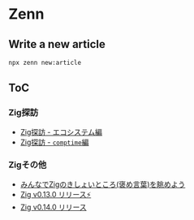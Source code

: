 # Zenn

## Write a new article

```bash
npx zenn new:article
```

## ToC

### Zig探訪

- [Zig探訪 - エコシステム編](articles/10dbe02303a201.md)
- [Zig探訪 - `comptime`編](articles/54882aee98e2c9.md)

### Zigその他

- [みんなでZigのきしょいところ(褒め言葉)を眺めよう](articles/ffe707d71ead8d.md)
- [Zig v0.13.0 リリース⚡](articles/d8130683546382.md)
- [Zig v0.14.0 リリース](articles/c3a256f2e66829.md)
